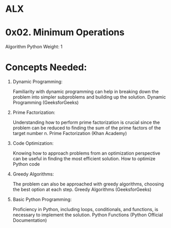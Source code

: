 # ALX

# 0x02. Minimum Operations
Algorithm
Python
 Weight: 1

# Concepts Needed:
1. Dynamic Programming:

    Familiarity with dynamic programming can help in breaking down the problem into simpler subproblems and building up the solution.
    Dynamic Programming (GeeksforGeeks)
2. Prime Factorization:

    Understanding how to perform prime factorization is crucial since the problem can be reduced to finding the sum of the prime factors of the target number n.
    Prime Factorization (Khan Academy)
3. Code Optimization:

    Knowing how to approach problems from an optimization perspective can be useful in finding the most efficient solution.
    How to optimize Python code
4. Greedy Algorithms:

    The problem can also be approached with greedy algorithms, choosing the best option at each step.
    Greedy Algorithms (GeeksforGeeks)
5. Basic Python Programming:

    Proficiency in Python, including loops, conditionals, and functions, is necessary to implement the solution.
    Python Functions (Python Official Documentation)

